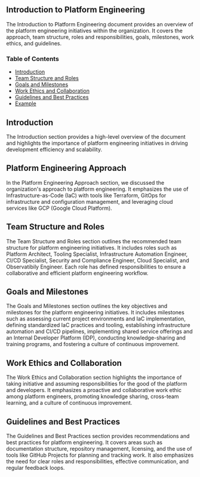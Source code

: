 ## Introduction to Platform Engineering

The Introduction to Platform Engineering document provides an overview of the platform engineering initiatives within the organization. It covers the approach, team structure, roles and responsibilities, goals, milestones, work ethics, and guidelines.

### Table of Contents

- [Introduction](./introduction.md)
- [Team Structure and Roles](./team-structure-and-roles.md)
- [Goals and Milestones](./goals-and-milestones.md)
- [Work Ethics and Collaboration](./work-ethics-and-collaboration.md)
- [Guidelines and Best Practices](./guidelines-and-best-practices.md)
- [Example](./example.md)

## Introduction

The Introduction section provides a high-level overview of the document and highlights the importance of platform engineering initiatives in driving development efficiency and scalability.

## Platform Engineering Approach

In the Platform Engineering Approach section, we discussed the organization's approach to platform engineering. It emphasizes the use of Infrastructure-as-Code (IaC) with tools like Terraform, GitOps for infrastructure and configuration management, and leveraging cloud services like GCP (Google Cloud Platform).

## Team Structure and Roles

The Team Structure and Roles section outlines the recommended team structure for platform engineering initiatives. It includes roles such as Platform Architect, Tooling Specialist, Infrastructure Automation Engineer, CI/CD Specialist, Security and Compliance Engineer, Cloud Specialist, and Observatibily Engineer. Each role has defined responsibilities to ensure a collaborative and efficient platform engineering workflow.

## Goals and Milestones

The Goals and Milestones section outlines the key objectives and milestones for the platform engineering initiatives. It includes milestones such as assessing current project environments and IaC implementation, defining standardized IaC practices and tooling, establishing infrastructure automation and CI/CD pipelines, implementing shared service offerings and an Internal Developer Platform (IDP), conducting knowledge-sharing and training programs, and fostering a culture of continuous improvement.

## Work Ethics and Collaboration

The Work Ethics and Collaboration section highlights the importance of taking initiative and assuming responsibilities for the good of the platform and developers. It emphasizes a proactive and collaborative work ethic among platform engineers, promoting knowledge sharing, cross-team learning, and a culture of continuous improvement.

## Guidelines and Best Practices

The Guidelines and Best Practices section provides recommendations and best practices for platform engineering. It covers areas such as documentation structure, repository management, licensing, and the use of tools like GitHub Projects for planning and tracking work. It also emphasizes the need for clear roles and responsibilities, effective communication, and regular feedback loops.
